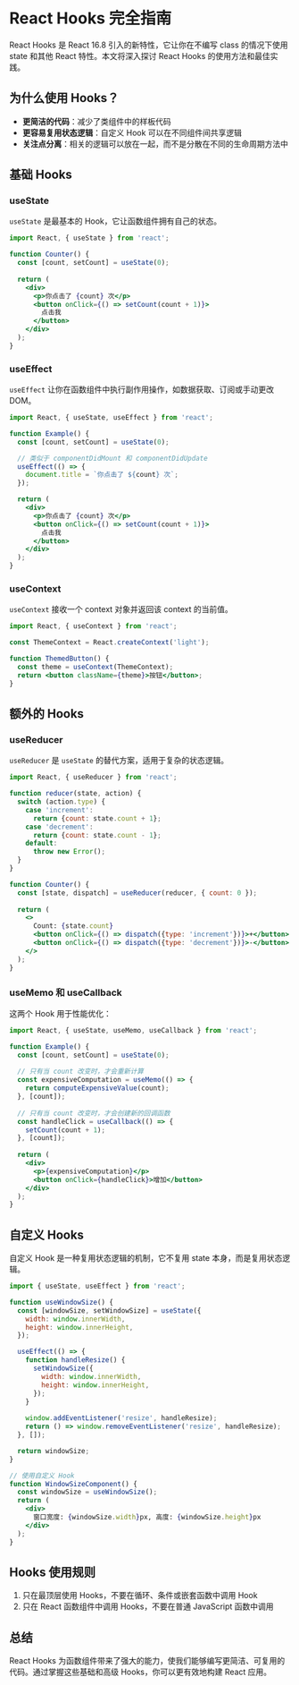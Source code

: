 # React Hooks 完全指南

React Hooks 是 React 16.8 引入的新特性，它让你在不编写 class 的情况下使用 state 和其他 React 特性。本文将深入探讨 React Hooks 的使用方法和最佳实践。

## 为什么使用 Hooks？

- **更简洁的代码**：减少了类组件中的样板代码
- **更容易复用状态逻辑**：自定义 Hook 可以在不同组件间共享逻辑
- **关注点分离**：相关的逻辑可以放在一起，而不是分散在不同的生命周期方法中

## 基础 Hooks

### useState

`useState` 是最基本的 Hook，它让函数组件拥有自己的状态。

```jsx
import React, { useState } from 'react';

function Counter() {
  const [count, setCount] = useState(0);
  
  return (
    <div>
      <p>你点击了 {count} 次</p>
      <button onClick={() => setCount(count + 1)}>
        点击我
      </button>
    </div>
  );
}
```

### useEffect

`useEffect` 让你在函数组件中执行副作用操作，如数据获取、订阅或手动更改 DOM。

```jsx
import React, { useState, useEffect } from 'react';

function Example() {
  const [count, setCount] = useState(0);

  // 类似于 componentDidMount 和 componentDidUpdate
  useEffect(() => {
    document.title = `你点击了 ${count} 次`;
  });

  return (
    <div>
      <p>你点击了 {count} 次</p>
      <button onClick={() => setCount(count + 1)}>
        点击我
      </button>
    </div>
  );
}
```

### useContext

`useContext` 接收一个 context 对象并返回该 context 的当前值。

```jsx
import React, { useContext } from 'react';

const ThemeContext = React.createContext('light');

function ThemedButton() {
  const theme = useContext(ThemeContext);
  return <button className={theme}>按钮</button>;
}
```

## 额外的 Hooks

### useReducer

`useReducer` 是 `useState` 的替代方案，适用于复杂的状态逻辑。

```jsx
import React, { useReducer } from 'react';

function reducer(state, action) {
  switch (action.type) {
    case 'increment':
      return {count: state.count + 1};
    case 'decrement':
      return {count: state.count - 1};
    default:
      throw new Error();
  }
}

function Counter() {
  const [state, dispatch] = useReducer(reducer, { count: 0 });
  
  return (
    <>
      Count: {state.count}
      <button onClick={() => dispatch({type: 'increment'})}>+</button>
      <button onClick={() => dispatch({type: 'decrement'})}>-</button>
    </>
  );
}
```

### useMemo 和 useCallback

这两个 Hook 用于性能优化：

```jsx
import React, { useState, useMemo, useCallback } from 'react';

function Example() {
  const [count, setCount] = useState(0);
  
  // 只有当 count 改变时，才会重新计算
  const expensiveComputation = useMemo(() => {
    return computeExpensiveValue(count);
  }, [count]);
  
  // 只有当 count 改变时，才会创建新的回调函数
  const handleClick = useCallback(() => {
    setCount(count + 1);
  }, [count]);
  
  return (
    <div>
      <p>{expensiveComputation}</p>
      <button onClick={handleClick}>增加</button>
    </div>
  );
}
```

## 自定义 Hooks

自定义 Hook 是一种复用状态逻辑的机制，它不复用 state 本身，而是复用状态逻辑。

```jsx
import { useState, useEffect } from 'react';

function useWindowSize() {
  const [windowSize, setWindowSize] = useState({
    width: window.innerWidth,
    height: window.innerHeight,
  });

  useEffect(() => {
    function handleResize() {
      setWindowSize({
        width: window.innerWidth,
        height: window.innerHeight,
      });
    }
    
    window.addEventListener('resize', handleResize);
    return () => window.removeEventListener('resize', handleResize);
  }, []);

  return windowSize;
}

// 使用自定义 Hook
function WindowSizeComponent() {
  const windowSize = useWindowSize();
  return (
    <div>
      窗口宽度: {windowSize.width}px, 高度: {windowSize.height}px
    </div>
  );
}
```

## Hooks 使用规则

1. 只在最顶层使用 Hooks，不要在循环、条件或嵌套函数中调用 Hook
2. 只在 React 函数组件中调用 Hooks，不要在普通 JavaScript 函数中调用

## 总结

React Hooks 为函数组件带来了强大的能力，使我们能够编写更简洁、可复用的代码。通过掌握这些基础和高级 Hooks，你可以更有效地构建 React 应用。
